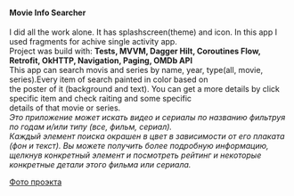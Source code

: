 #### Movie Info Searcher  
I did all the work alone. It has splashscreen(theme) and icon. In this app I used fragments for achive single activity app.  
Project was build with: __Tests, MVVM, Dagger Hilt,  Coroutines Flow, Retrofit, OkHTTP, Navigation, Paging, OMDb API__  
This app can search movis and series by name, year, type(all, movie, series).Every item of search painted in color based on  
the poster of it (background and text). You can get a more details by click specific item and check raiting and some specific  
details of that movie or series.  
_Это приложение может искать видео и сериалы по названию фильтруя по годам и/или типу (все, фильм, сериал).  
Каждый элемент поиска окрашен в цвет в зависимости от его плаката (фон и текст). Вы можете получить более подробную информацию,  
щелкнув конкретный элемент и посмотреть рейтинг и некоторые конкретные детали этого фильма или сериала._

[Фото проэкта](./Readme/mis_anim.gif)
